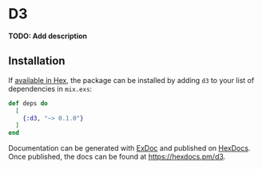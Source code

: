 # D3

**TODO: Add description**

## Installation

If [available in Hex](https://hex.pm/docs/publish), the package can be installed
by adding `d3` to your list of dependencies in `mix.exs`:

```elixir
def deps do
  [
    {:d3, "~> 0.1.0"}
  ]
end
```

Documentation can be generated with [ExDoc](https://github.com/elixir-lang/ex_doc)
and published on [HexDocs](https://hexdocs.pm). Once published, the docs can
be found at <https://hexdocs.pm/d3>.

